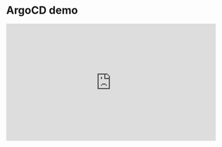 # ArgoCD demo

<iframe width="560" height="315" src="https://www.youtube.com/embed/nv9DjFaSjGs" title="simplescreenrecorder TEST" frameborder="0" allow="accelerometer; autoplay; clipboard-write; encrypted-media; gyroscope; picture-in-picture; web-share" referrerpolicy="strict-origin-when-cross-origin" allowfullscreen></iframe>